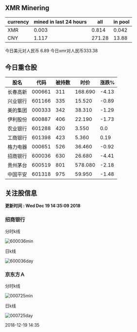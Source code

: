 ## XMR Minering

|currency|mined in last 24 hours|all|in pool|
|---|---|---|---|
|XMR|0.003|0.814|0.042|
|CNY|1.117|271.28|13.88|

今日美元对人民币 6.89	今日xmr对人民币333.38


## 今日重仓股 

|股名|代码|被持数|时价|涨跌%|
|---|---|---|---|---|
|长春高新|000661|311|168.690|-4.13|
|兴业银行|601166|335|15.520|-0.89|
|美的集团|000333|342|38.310|-1.29|
|伊利股份|600887|406|22.190|-1.73|
|农业银行|601288|420|3.550|0.0|
|工商银行|601398|423|5.360|0.19|
|格力电器|000651|526|36.460|-0.92|
|招商银行|600036|630|26.680|-4.41|
|贵州茅台|600519|801|578.080|-2.18|
|中国平安|601318|975|59.950|-1.48|

## 关注股信息
**更新时间 : Wed Dec 19 14:35:09 2018**
### 招商银行 
分时k线

![600036min](http://image.sinajs.cn/newchart/min/n/sh600036.gif)

日k线

![600036day](http://image.sinajs.cn/newchart/daily/n/sh600036.gif)

### 京东方Ａ 
分时k线

![000725min](http://image.sinajs.cn/newchart/min/n/sz000725.gif)

日k线

![000725day](http://image.sinajs.cn/newchart/daily/n/sz000725.gif)

2018-12-19 14:35